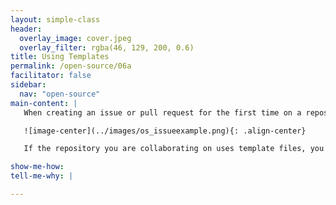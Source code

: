```yaml
---
layout: simple-class
header:
  overlay_image: cover.jpeg
  overlay_filter: rgba(46, 129, 200, 0.6)
title: Using Templates
permalink: /open-source/06a
facilitator: false
sidebar:
  nav: "open-source"
main-content: |
   When creating an issue or pull request for the first time on a repository, you might encounter a template. The template content can be found in the `ISSUE_TEMPLATE` and `PULL_REQUEST_TEMPLATE` files in the repository (sometimes, found in the `.github` folder).

   ![image-center](../images/os_issueexample.png){: .align-center}

   If the repository you are collaborating on uses template files, you should definitely try to use it when either submitting an issue or pull request. If the repository you are collaborating on does not use template files, it might be something **you** could create with a pull request.

show-me-how:
tell-me-why: |

---
```

